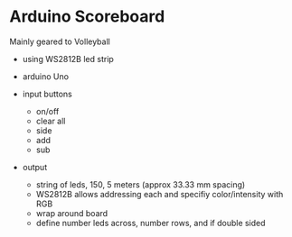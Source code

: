 # Arduino Scoreboard

Mainly geared to Volleyball

- using WS2812B led strip
- arduino Uno


- input buttons
    - on/off
    - clear all
    - side
    - add
    - sub

- output
    - string of leds, 150, 5 meters (approx 33.33 mm spacing)
    - WS2812B allows addressing each and specifiy color/intensity with RGB
    - wrap around board
    - define number leds across, number rows, and if double sided 
